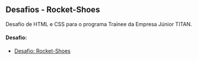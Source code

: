 ## Desafios - Rocket-Shoes
Desafio de HTML e CSS para o programa Trainee da Empresa Júnior TITAN.

#### Desafio:

- [Desafio: Rocket-Shoes](https://www.notion.so/Desafio-RocketShoes-c21f2886517b4424a45e13345953cef0#19f508966f6647b995a9f31844de7c39)